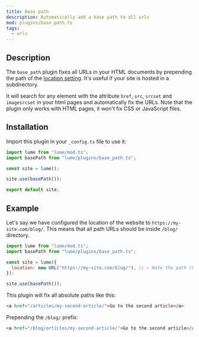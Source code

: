 ```yaml
---
title: Base path
description: Automatically add a base path to all urls
mod: plugins/base_path.ts
tags:
  - urls
---
```


## Description

The `base_path` plugin fixes all URLs in your HTML documents by prepending the
path of the [location setting](../docs/configuration/config-file.md#location).
It's useful if your site is hosted in a subdirectory.

It will search for any element with the attribute `href`, `src`, `srcset` and
`imagesrcset` in your html pages and automatically fix the URLs. Note that the
plugin only works with HTML pages, it won't fix CSS or JavaScript files.

## Installation

Import this plugin in your `_config.ts` file to use it:

```js
import lume from "lume/mod.ts";
import basePath from "lume/plugins/base_path.ts";

const site = lume();

site.use(basePath());

export default site;
```

## Example

Let's say we have configured the location of the website to
`https://my-site.com/blog/`. This means that all path URLs should be inside
`/blog/` directory.

```js
import lume from "lume/mod.ts";
import basePath from "lume/plugins/base_path.ts";

const site = lume({
  location: new URL("https://my-site.com/blog/"), // ← Note the path /blog/
});

site.use(basePath());
```

This plugin will fix all absolute paths like this:

```html
<a href="/articles/my-second-article/">Go to the second article</a>
```

Prepending the `/blog/` prefix:

```html
<a href="/blog/articles/my-second-article/">Go to the second article</a>
```
